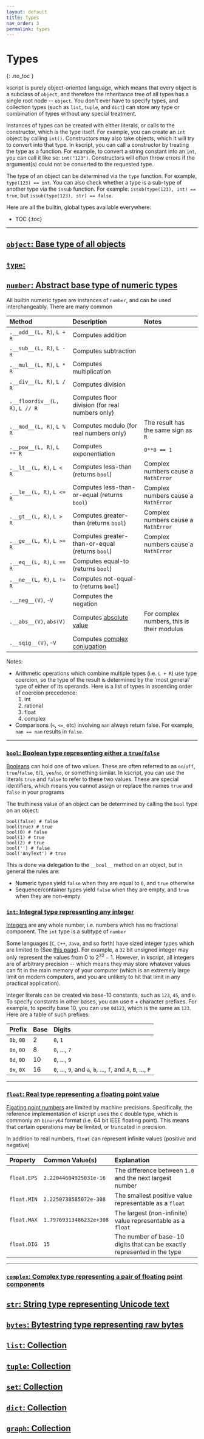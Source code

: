```yaml
---
layout: default
title: Types
nav_order: 3
permalink: types
---
```


# Types
{: .no_toc }

kscript is purely object-oriented language, which means that every object is a subclass of `object`, and therefore the inheritance tree of all types has a single root node -- `object`. You don't ever have to specify types, and collection types (such as `list`, `tuple`, and `dict`) can store any type or combination of types without any special treatment. 

Instances of types can be created with either literals, or calls to the constructor, which is the type itself. For example, you can create an `int` object by calling `int()`. Constructors may also take objects, which it will try to convert into that type. In kscript, you can call a constructor by treating the type as a function. For example, to convert a string constant into an `int`, you can call it like so: `int("123")`. Constructors will often throw errors if the argument(s) could not be converted to the requested type.

The type of an object can be determined via the `type` function. For example, `type(123) == int`. You can also check whether a type is a sub-type of another type via the `issub` function. For example: `issub(type(123), int) == true`, but `issub(type(123), str) == false`.


Here are all the builtin, global types available everywhere:

 * TOC
{:toc}

---

## [`object`: Base type of all objects](#object)




## [`type`: ](#type)

## [`number`: Abstract base type of numeric types](#number)

All builtin numeric types are instances of `number`, and can be used interchangeably. There are many common

| Method | Description | Notes |
|:-------|:--------|:-----|
| `.__add__(L, R)`, `L + R` | Computes addition |  |
| `.__sub__(L, R)`, `L - R` | Computes subtraction |  |
| `.__mul__(L, R)`, `L * R` | Computes multiplication |  |
| `.__div__(L, R)`, `L / R` | Computes division |  |
| `.__floordiv__(L, R)`, `L // R` | Computes floor division (for real numbers only) |  |
| `.__mod__(L, R)`, `L % R` | Computes modulo (for real numbers only) | The result has the same sign as `R` |
| `.__pow__(L, R)`, `L ** R` | Computes exponentiation | `0**0 == 1` |
| `.__lt__(L, R)`, `L < R` | Computes less-than (returns `bool`) | Complex numbers cause a `MathError` |
| `.__le__(L, R)`, `L <= R` | Computes less-than-or-equal (returns `bool`) | Complex numbers cause a `MathError` |
| `.__gt__(L, R)`, `L > R` | Computes greater-than (returns `bool`) | Complex numbers cause a `MathError` |
| `.__ge__(L, R)`, `L >= R` | Computes greater-than-or-equal (returns `bool`) | Complex numbers cause a `MathError` |
| `.__eq__(L, R)`, `L == R` | Computes equal-to (returns `bool`) | |
| `.__ne__(L, R)`, `L != R` | Computes not-equal-to (returns `bool`) | |
| `.__neg__(V)`, `-V` | Computes the negation | |
| `.__abs__(V)`, `abs(V)` | Computes [absolute value](https://en.wikipedia.org/wiki/Absolute_value) | For complex numbers, this is their modulus |
| `.__sqig__(V)`, `~V` | Computes [complex conjugation](https://en.wikipedia.org/wiki/Complex_conjugate) | |

Notes:

 * Arithmetic operations which combine multiple types (i.e. `L + R`) use type coercion, so the type of the result is determined by the 'most general' type of either of its operands. Here is a list of types in ascending order of coercion precedence:
   1. int
   2. rational
   3. float
   4. complex
 * Comparisons (`<`, `<=`, etc) involving `nan` always return false. For example, `nan == nan` results in `false`.

---

### [`bool`: Boolean type representing either a `true`/`false`](#bool)

[Booleans](https://en.wikipedia.org/wiki/Boolean_data_type) can hold one of two values. These are often referred to as `on`/`off`, `true`/`false`, `0`/`1`, `yes`/`no`, or something similar. In kscript, you can use the literals `true` and `false` to refer to these two values. These are special identifiers, which means you cannot assign or replace the names `true` and `false` in your programs

The truthiness value of an object can be determined by calling the `bool` type on an object:

```ks
bool(false) # false
bool(true) # true
bool(0) # false
bool(1) # true
bool(2) # true
bool('') # false
bool('AnyText') # true
```

This is done via delegation to the `__bool__` method on an object, but in general the rules are:

  * Numeric types yield `false` when they are equal to `0`, and `true` otherwise
  * Sequence/container types yield `false` when they are empty, and `true` when they are non-empty

### [`int`: Integral type representing any integer](#int)


[Integers](https://en.wikipedia.org/wiki/Integer) are any whole number, i.e. numbers which has no fractional component. The `int` type is a subtype of `number`

Some languages (`C`, `C++`, `Java`, and so forth) have sized integer types which are limited to (See [this page](https://en.wikipedia.org/wiki/Integer_(computer_science))). For example, a `32` bit unsigned integer may only represent the values from $0$ to $2^{32}-1$. However, in kscript, all integers are of arbitrary precision -- which means they may store whatever values can fit in the main memory of your computer (which is an extremely large limit on modern computers, and you are unlikely to hit that limit in any practical application).

Integer literals can be created via base-10 constants, such as `123`, `45`, and `0`. To specify constants in other bases, you can use `0` + character prefixes. For example, to specify base 10, you can use `0d123`, which is the same as `123`. Here are a table of such prefixes:


| Prefix | Base | Digits |
|:-------|:--------|:-----|
| `0b`, `0B` | 2 | `0`, `1` |
| `0o`, `0O` | 8 | `0`, ..., `7` |
| `0d`, `0D` | 10 | `0`, ..., `9` |
| `0x`, `0X` | 16 | `0`, ..., `9`, and `a`, `b`, ..., `f`, and `A`, `B`, ..., `F` |

---

### [`float`: Real type representing a floating point value](#float)


[Floating point numbers](https://en.wikipedia.org/wiki/Floating-point_arithmetic) are limited by machine precisions. Specifically, the reference implementation of kscript uses the `C` double type, which is commonly an `binary64` format (i.e. 64 bit IEEE floating point). This means that certain operations may be limited, or truncated in precision. 

In addition to real numbers, `float` can represent infinite values (positive and negative)


| Property | Common Value(s) | Explanation |
|:-------|:--------|:-----|
| `float.EPS` | `2.22044604925031e-16` | The difference between `1.0` and the next largest number |
| `float.MIN` | `2.2250738585072e-308` | The smallest positive value representable as a `float` |
| `float.MAX` | `1.79769313486232e+308` | The largest (non-infinite) value representable as a `float` |
| `float.DIG` | `15` | The number of base-10 digits that can be exactly represented in the type |


---


### [`complex`: Complex type representing a pair of floating point components](#complex)

## [`str`: String type representing Unicode text](#str)

## [`bytes`: Bytestring type representing raw bytes](#bytes)

## [`list`: Collection](#list)

## [`tuple`: Collection](#tuple)

## [`set`: Collection](#set)

## [`dict`: Collection](#dict)

## [`graph`: Collection](#graph)

